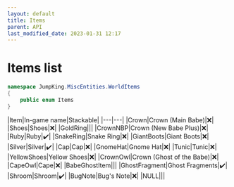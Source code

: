 ```yaml
---
layout: default
title: Items
parent: API
last_modified_date: 2023-01-31 12:17
---
```


# Items list

```cs
namespace JumpKing.MiscEntities.WorldItems
{
    public enum Items
}
```

|Item|In-game name|Stackable|
|---|---|
|Crown|Crown (Main Babe)|❌|
|Shoes|Shoes|❌|
|GoldRing|||
|CrownNBP|Crown (New Babe Plus)|❌|
|Ruby|Ruby|✔️|
|SnakeRing|Snake Ring|❌|
|GiantBoots|Giant Boots|❌|
|Silver|Silver|✔️|
|Cap|Cap|❌|
|GnomeHat|Gnome Hat|❌|
|Tunic|Tunic|❌|
|YellowShoes|Yellow Shoes|❌|
|CrownOwl|Crown (Ghost of the Babe)|❌|
|CapeOwl|Cape|❌|
|BabeGhostItem|||
|GhostFragment|Ghost Fragments|✔️|
|Shroom|Shroom|✔️|
|BugNote|Bug's Note|❌|
|NULL|||